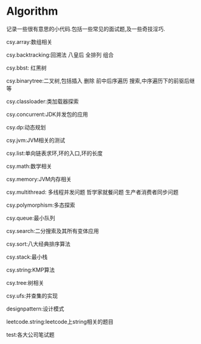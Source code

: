 # Algorithm
记录一些很有意思的小代码.包括一些常见的面试题,及一些奇技淫巧.

csy.array:数组相关

csy.backtracking:回溯法 八皇后 全排列 组合

csy.bbst: 红黑树

csy.binarytree:二叉树,包括插入 删除 前中后序遍历 搜索,中序遍历下的前驱后继等

csy.classloader:类加载器探索

csy.concurrent:JDK并发包的应用

csy.dp:动态规划

csy.jvm:JVM相关的测试

csy.list:单向链表求环,环的入口,环的长度

csy.math:数学相关

csy.memory:JVM内存相关

csy.multithread: 多线程并发问题 哲学家就餐问题 生产者消费者同步问题

csy.polymorphism:多态探索

csy.queue:最小队列

csy.search:二分搜索及其所有变体应用

csy.sort:八大经典排序算法

csy.stack:最小栈

csy.string:KMP算法

csy.tree:树相关

csy.ufs:并查集的实现


designpattern:设计模式

leetcode.string:leetcode上string相关的题目

test:各大公司笔试题

